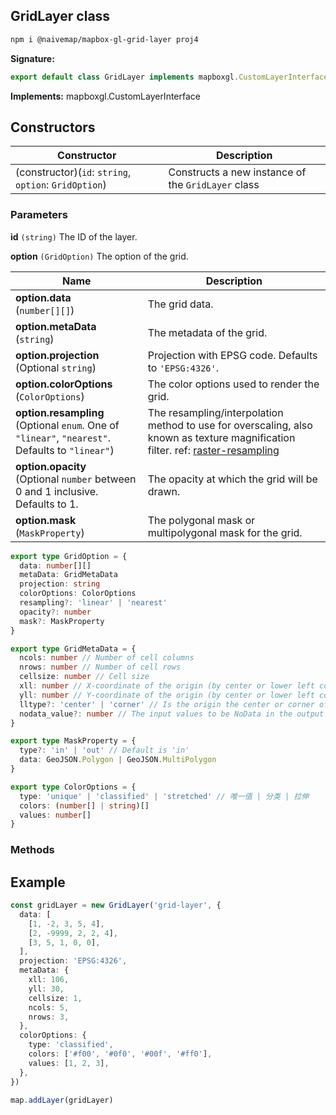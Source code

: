 ## GridLayer class

```bash
npm i @naivemap/mapbox-gl-grid-layer proj4
```

<b>Signature:</b>

```typescript
export default class GridLayer implements mapboxgl.CustomLayerInterface
```

<b>Implements:</b> mapboxgl.CustomLayerInterface

## Constructors

| Constructor | Description |
| --- | --- |
| (constructor)(`id`: `string`, `option`: `GridOption`) | Constructs a new instance of the <code>GridLayer</code> class |

### Parameters

**id** `(string)` The ID of the layer.

**option** `(GridOption)` The option of the grid.

| Name | Description |
| --- | --- |
| **option.data** <br />(`number[][]`) | The grid data. |
| **option.metaData** <br />(`string`) | The metadata of the grid. |
| **option.projection** <br />(Optional `string`) | Projection with EPSG code. Defaults to `'EPSG:4326'`. |
| **option.colorOptions** <br />(`ColorOptions`) | The color options used to render the grid. |
| **option.resampling** <br />(Optional `enum`. One of `"linear"`, `"nearest"`. Defaults to `"linear"`) | The resampling/interpolation method to use for overscaling, also known as texture magnification filter. ref: [raster-resampling](https://docs.mapbox.com/mapbox-gl-js/style-spec/layers/#paint-raster-raster-resampling) |
| **option.opacity** <br />(Optional `number` between 0 and 1 inclusive. Defaults to 1. | The opacity at which the grid will be drawn. |
| **option.mask** <br />(`MaskProperty`) | The polygonal mask or multipolygonal mask for the grid. |

```ts
export type GridOption = {
  data: number[][]
  metaData: GridMetaData
  projection: string
  colorOptions: ColorOptions
  resampling?: 'linear' | 'nearest'
  opacity?: number
  mask?: MaskProperty
}

export type GridMetaData = {
  ncols: number // Number of cell columns
  nrows: number // Number of cell rows
  cellsize: number // Cell size
  xll: number // X-coordinate of the origin (by center or lower left corner of the cell)
  yll: number // Y-coordinate of the origin (by center or lower left corner of the cell)
  lltype?: 'center' | 'corner' // Is the origin the center or corner of the cell. Defaults to 'center'
  nodata_value?: number // The input values to be NoData in the output raster。Defaults to -9999.。
}

export type MaskProperty = {
  type?: 'in' | 'out' // Default is 'in'
  data: GeoJSON.Polygon | GeoJSON.MultiPolygon
}

export type ColorOptions = {
  type: 'unique' | 'classified' | 'stretched' // 唯一值 | 分类 | 拉伸
  colors: (number[] | string)[]
  values: number[]
}
```

### Methods

## Example

```ts
const gridLayer = new GridLayer('grid-layer', {
  data: [
    [1, -2, 3, 5, 4],
    [2, -9999, 2, 2, 4],
    [3, 5, 1, 0, 0],
  ],
  projection: 'EPSG:4326',
  metaData: {
    xll: 106,
    yll: 30,
    cellsize: 1,
    ncols: 5,
    nrows: 3,
  },
  colorOptions: {
    type: 'classified',
    colors: ['#f00', '#0f0', '#00f', '#ff0'],
    values: [1, 2, 3],
  },
})

map.addLayer(gridLayer)
```
